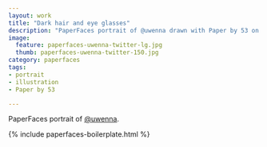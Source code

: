 ```yaml
---
layout: work
title: "Dark hair and eye glasses"
description: "PaperFaces portrait of @uwenna drawn with Paper by 53 on an iPad."
image: 
  feature: paperfaces-uwenna-twitter-lg.jpg
  thumb: paperfaces-uwenna-twitter-150.jpg
category: paperfaces
tags: 
- portrait
- illustration
- Paper by 53

---
```


PaperFaces portrait of [@uwenna](http://twitter.com/uwenna).

{% include paperfaces-boilerplate.html %}